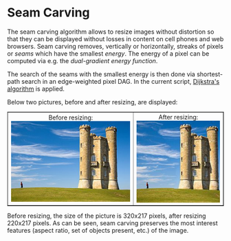 # Seam Carving
The seam carving algorithm allows to resize images without distortion so that they can be displayed without losses in content on cell phones and web browsers. Seam carving removes, vertically or horizontally, streaks of pixels or *seams* which have the smallest *energy*. The energy of a pixel can be computed via e.g. the *dual-gradient energy function*.

The search of the seams with the smallest energy is then done via shortest-path search in an edge-weighted pixel DAG. In the current script, [Dijkstra's algorithm](https://en.wikipedia.org/wiki/Dijkstra%27s_algorithm) is applied.

Below two pictures, before and after resizing, are displayed:

<table width="500" border="1" cellpadding="5">
    <tr>
        <td align="center" valign="center">
            Before resizing:
            <br />
            <img src="https://github.com/Imlerith/SeamCarving/blob/master/images/pic.jpg" alt="before resizing" />
        </td>
        <td align="center" valign="center">
            After resizing:
            <br />
            <img src="https://github.com/Imlerith/SeamCarving/blob/master/images/pic_resized.jpg" alt="after resizing" />
        </td>
    </tr>
</table>

Before resizing, the size of the picture is 320x217 pixels, after resizing 220x217 pixels. As can be seen, seam carving preserves the most interest features (aspect ratio, set of objects present, etc.) of the image.
